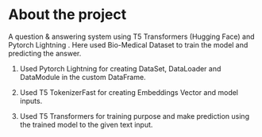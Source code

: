 #  About the project
A question & answering system using T5 Transformers (Hugging Face) and Pytorch Lightning . Here used Bio-Medical Dataset to train the model and predicting the answer.

1. Used Pytorch Lightning for creating DataSet, DataLoader and DataModule in the custom DataFrame.

2. Used T5 TokenizerFast for creating Embeddings Vector and model inputs.

3. Used T5 Transformers for training purpose and make prediction using the trained model to the given text input.


